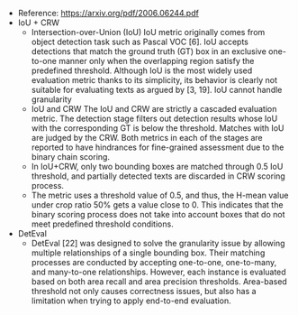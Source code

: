 - Reference: https://arxiv.org/pdf/2006.06244.pdf
- IoU + CRW
  - Intersection-over-Union (IoU) IoU metric originally comes from object detection task such as Pascal VOC [6]. IoU accepts detections that match the ground truth (GT) box in an exclusive one-to-one manner only when the overlapping region satisfy the predefined threshold. Although IoU is the most widely used evaluation metric thanks to its simplicity, its behavior is clearly not suitable for evaluating texts as argued by [3, 19]. IoU cannot handle granularity
  - IoU and CRW The IoU and CRW are strictly a cascaded evaluation metric. The detection stage filters out detection results whose IoU with the corresponding GT is below the threshold. Matches with IoU are judged by the CRW. Both metrics in each of the stages are reported to have hindrances for fine-grained assessment due to the binary chain scoring.
  - In IoU+CRW, only two bounding boxes are matched through 0.5 IoU threshold, and partially detected texts are discarded in CRW scoring process.
  - The metric uses a threshold value of 0.5, and thus, the H-mean value under crop ratio 50% gets a value close to 0. This indicates that the binary scoring process does not take into account boxes that do not meet predefined threshold conditions.
- DetEval
  - DetEval [22] was designed to solve the granularity issue by allowing multiple relationships of a single bounding box. Their matching processes are conducted by accepting one-to-one, one-to-many, and many-to-one relationships. However, each instance is evaluated based on both area recall and area precision thresholds. Area-based threshold not only causes correctness issues, but also has a limitation when trying to apply end-to-end evaluation.